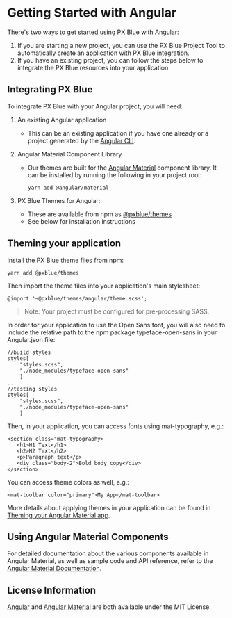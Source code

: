 # Getting Started with Angular

There's two ways to get started using PX Blue with Angular:
1. If you are starting a new project, you can use the PX Blue Project Tool to automatically create an application with PX Blue integration.
2. If you have an existing project, you can follow the steps below to integrate the PX Blue resources into your application.

## Integrating PX Blue
To integrate PX Blue with your Angular project, you will need:

1. An existing Angular application
    * This can be an existing application if you have one already or a project generated by the [Angular CLI](http://cli.angular.io/).

2. Angular Material Component Library
    * Our themes are built for the [Angular Material](https://material.angular.io/) component library. It can be installed by running the following in your project root:
        ```
        yarn add @angular/material
        ```

3. PX Blue Themes for Angular:
    * These are available from npm as [@pxblue/themes](https://www.npmjs.com/package/@pxblue/themes)
    * See below for installation instructions 

## Theming your application
Install the PX Blue theme files from npm:
```
yarn add @pxblue/themes
```

Then import the theme files into your application's main stylesheet:
```
@import '~@pxblue/themes/angular/theme.scss';
```
> Note: Your project must be configured for pre-processing SASS.

In order for your application to use the Open Sans font, you will also need to include the relative path to the npm package typeface-open-sans in your Angular.json file:
```
//build styles
styles[
    "styles.scss",
    "./node_modules/typeface-open-sans"
    ]
...
//testing styles
styles[
    "styles.scss",
    "./node_modules/typeface-open-sans"
    ]
```
Then, in your application, you can access fonts using mat-typography, e.g.:

```
<section class="mat-typography>
   <h1>H1 Text</h1>
   <h2>H2 Text</h2>
   <p>Paragraph text</p>
   <div class="body-2">Bold body copy</div>
</section>
```

You can access theme colors as well, e.g.:

```
<mat-toolbar color="primary">My App</mat-toolbar>
```

More details about applying themes in your application can be found in [Theming your Angular Material app](https://material.angular.io/guide/theming).

## Using Angular Material Components
For detailed documentation about the various components available in Angular Material, as well as sample code and API reference, refer to the [Angular Material Documentation](https://material.angular.io/components/).

## License Information
[Angular](https://github.com/angular/angular/blob/master/LICENSE) and [Angular Material](https://github.com/angular/material2/blob/master/LICENSE) are both available under the MIT License.

